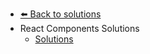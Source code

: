 - [⬅️ Back to solutions](../README.md)
- React Components   Solutions
  - [Solutions](./Solutions.md "Solutions")
